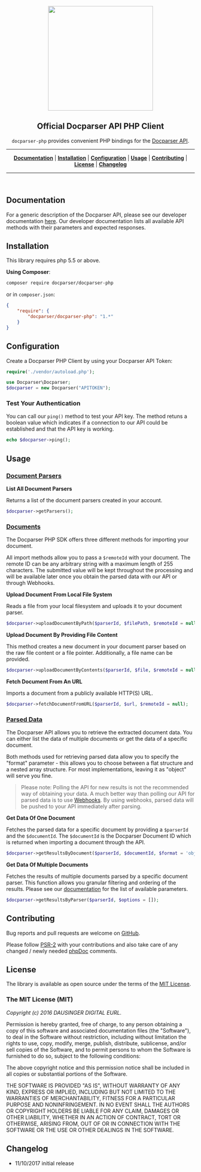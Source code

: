 <p align="center">
<a href="https://docparser.com" title="Extract Data From PDF"><img width="280" src="https://docparser.com/img/logo.png"></a>
</p>

<h2 align="center">Official Docparser API PHP Client</h2>

<p align="center"><code>docparser-php</code> provides convenient PHP bindings for the <a href="https://dev.docparser.com">Docparser API</a>.</p>

<hr>

<p align="center">
<b><a href="#documentation">Documentation</a></b>
|
<b><a href="#installation">Installation</a></b>
|
<b><a href="#configuration">Configuration</a></b>
|
<b><a href="#usage">Usage</a></b>
|
<b><a href="#contributing">Contributing</a></b>
|
<b><a href="#license">License</a></b>
|
<b><a href="#changelog">Changelog</a></b>
</p>
<hr>
<br>

## Documentation

For a generic description of the Docparser API, please see our developer documentation [here](https://dev.docparser.com/). Our developer documentation lists all available API methods with their parameters and expected responses.

## Installation

This library requires php 5.5 or above.


**Using Composer**:


```sh
composer require docparser/docparser-php
```
or in `composer.json`:

```json
{
    "require": {
        "docparser/docparser-php": "1.*"
    }
}
```

## Configuration

Create a Docparser PHP Client by using your Docparser API Token:

```php
require('./vendor/autoload.php');

use Docparser\Docparser;
$docparser = new Docparser("APITOKEN");
```

### Test Your Authentication

You can call our `ping()` method to test your API key. The method retuns a boolean value which indicates if a connection to our API could be established and that the API key is working.

```php
echo $docparser->ping();
```
## Usage

### [Document Parsers](https://dev.docparser.com/#parsers)

**List All Document Parsers**

Returns a list of the document parsers created in your account.
```php
$docparser->getParsers();
```

### [Documents](https://dev.docparser.com/#documents)

The Docparser PHP SDK offers three different methods for importing your document.

All import methods allow you to pass a `$remoteId` with your document. The remote ID can be any arbitrary string with a maximum length of 255 characters. The submitted value will be kept throughout the processing and will be available later once you obtain the parsed data with our API or through Webhooks.

**Upload Document From Local File System**

Reads a file from your local filesystem and uploads it to your document parser.
```php
$docparser->uploadDocumentByPath($parserId, $filePath, $remoteId = null);
```

**Upload Document By Providing File Content**

This method creates a new document in your document parser based on the raw file content or a file pointer. Additionally, a file name can be provided.
```php
$docparser->uploadDocumentByContents($parserId, $file, $remoteId = null, $filename = null);
```

**Fetch Document From An URL**

Imports a document from a publicly available HTTP(S) URL.
```php
$docparser->fetchDocumentFromURL($parserId, $url, $remoteId = null);
```

### [Parsed Data](https://dev.docparser.com/#parsed-data)

The Docparser API allows you to retrieve the extracted document data. You can either list the data of multiple documents or get the data of a specific document.

Both methods used for retrieving parsed data allow you to specify the "format" parameter - this allows you to choose between a flat structure and a nested array structure. For most implementations, leaving it as "object" will serve you fine.

> Please note: Polling the API for new results is not the recommended way of obtaining your data. A much better way than polling our API for parsed data is to use [Webhooks](https://docparser.com/integration/webhooks). By using webhooks, parsed data will be pushed to your API immediately after parsing.

**Get Data Of One Document**

Fetches the parsed data for a specific document by providing a `$parserId` and the `$documentId`. The `$documentId` is the Docparser Document ID which is returned when importing a document through the API.
```php
$docparser->getResultsByDocument($parserId, $documentId, $format = 'object');
```

**Get Data Of Multiple Documents**

Fetches the results of multiple documents parsed by a specific document parser. This function allows you granular filtering and ordering of the results. Please see our [documentation](https://dev.docparser.com/?shell#get-multiple-data-sets) for the list of available parameters.
```php
$docparser->getResultsByParser($parserId, $options = []);
```

## Contributing

Bug reports and pull requests are welcome on [GitHub](https://github.com/docparser/docparser-php).

Please follow [PSR-2](http://www.php-fig.org/psr/psr-2/) with your contributions and also take care of any changed / newly needed [phpDoc](https://phpdoc.org/) comments.

## License

The library is available as open source under the terms of the [MIT License](http://opensource.org/licenses/MIT).

### The MIT License (MIT)

*Copyright (c) 2016 DAUSINGER DIGITAL EURL.*

Permission is hereby granted, free of charge, to any person obtaining a copy of this software and associated documentation files (the "Software"), to deal in the Software without restriction, including without limitation the rights to use, copy, modify, merge, publish, distribute, sublicense, and/or sell copies of the Software, and to permit persons to whom the Software is furnished to do so, subject to the following conditions:

The above copyright notice and this permission notice shall be included in all copies or substantial portions of the Software.

THE SOFTWARE IS PROVIDED "AS IS", WITHOUT WARRANTY OF ANY KIND, EXPRESS OR IMPLIED, INCLUDING BUT NOT LIMITED TO THE WARRANTIES OF MERCHANTABILITY, FITNESS FOR A PARTICULAR PURPOSE AND NONINFRINGEMENT. IN NO EVENT SHALL THE AUTHORS OR COPYRIGHT HOLDERS BE LIABLE FOR ANY CLAIM, DAMAGES OR OTHER LIABILITY, WHETHER IN AN ACTION OF CONTRACT, TORT OR OTHERWISE, ARISING FROM, OUT OF OR IN CONNECTION WITH THE SOFTWARE OR THE USE OR OTHER DEALINGS IN THE SOFTWARE.

## Changelog
* 11/10/2017 initial release
